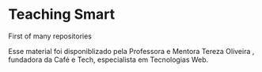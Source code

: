 # Teaching Smart
 First of many repositories


Esse material foi disponiblizado pela Professora e Mentora Tereza Oliveira , fundadora da Café e Tech, especialista  em Tecnologias Web.